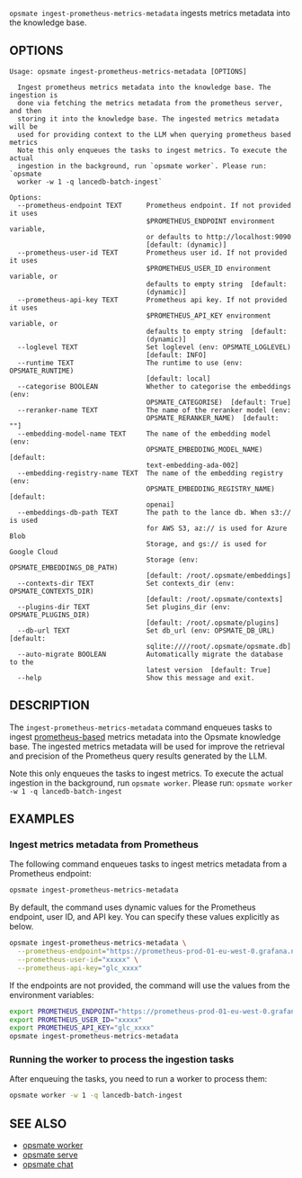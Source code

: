 `opsmate ingest-prometheus-metrics-metadata` ingests metrics metadata into the knowledge base.

## OPTIONS

```
Usage: opsmate ingest-prometheus-metrics-metadata [OPTIONS]

  Ingest prometheus metrics metadata into the knowledge base. The ingestion is
  done via fetching the metrics metadata from the prometheus server, and then
  storing it into the knowledge base. The ingested metrics metadata will be
  used for providing context to the LLM when querying prometheus based metrics
  Note this only enqueues the tasks to ingest metrics. To execute the actual
  ingestion in the background, run `opsmate worker`. Please run: `opsmate
  worker -w 1 -q lancedb-batch-ingest`

Options:
  --prometheus-endpoint TEXT      Prometheus endpoint. If not provided it uses
                                  $PROMETHEUS_ENDPOINT environment variable,
                                  or defaults to http://localhost:9090
                                  [default: (dynamic)]
  --prometheus-user-id TEXT       Prometheus user id. If not provided it uses
                                  $PROMETHEUS_USER_ID environment variable, or
                                  defaults to empty string  [default:
                                  (dynamic)]
  --prometheus-api-key TEXT       Prometheus api key. If not provided it uses
                                  $PROMETHEUS_API_KEY environment variable, or
                                  defaults to empty string  [default:
                                  (dynamic)]
  --loglevel TEXT                 Set loglevel (env: OPSMATE_LOGLEVEL)
                                  [default: INFO]
  --runtime TEXT                  The runtime to use (env: OPSMATE_RUNTIME)
                                  [default: local]
  --categorise BOOLEAN            Whether to categorise the embeddings (env:
                                  OPSMATE_CATEGORISE)  [default: True]
  --reranker-name TEXT            The name of the reranker model (env:
                                  OPSMATE_RERANKER_NAME)  [default: ""]
  --embedding-model-name TEXT     The name of the embedding model (env:
                                  OPSMATE_EMBEDDING_MODEL_NAME)  [default:
                                  text-embedding-ada-002]
  --embedding-registry-name TEXT  The name of the embedding registry (env:
                                  OPSMATE_EMBEDDING_REGISTRY_NAME)  [default:
                                  openai]
  --embeddings-db-path TEXT       The path to the lance db. When s3:// is used
                                  for AWS S3, az:// is used for Azure Blob
                                  Storage, and gs:// is used for Google Cloud
                                  Storage (env: OPSMATE_EMBEDDINGS_DB_PATH)
                                  [default: /root/.opsmate/embeddings]
  --contexts-dir TEXT             Set contexts_dir (env: OPSMATE_CONTEXTS_DIR)
                                  [default: /root/.opsmate/contexts]
  --plugins-dir TEXT              Set plugins_dir (env: OPSMATE_PLUGINS_DIR)
                                  [default: /root/.opsmate/plugins]
  --db-url TEXT                   Set db_url (env: OPSMATE_DB_URL)  [default:
                                  sqlite:////root/.opsmate/opsmate.db]
  --auto-migrate BOOLEAN          Automatically migrate the database to the
                                  latest version  [default: True]
  --help                          Show this message and exit.
```

## DESCRIPTION

The `ingest-prometheus-metrics-metadata` command enqueues tasks to ingest [prometheus-based](https://prometheus.io/) metrics metadata into the Opsmate knowledge base. The ingested metrics metadata will be used for improve the retrieval and precision of the Prometheus query results generated by the LLM.

Note this only enqueues the tasks to ingest metrics. To execute the actual ingestion in the background, run `opsmate worker`. Please run: `opsmate worker -w 1 -q lancedb-batch-ingest`

## EXAMPLES

### Ingest metrics metadata from Prometheus

The following command enqueues tasks to ingest metrics metadata from a Prometheus endpoint:

```bash
opsmate ingest-prometheus-metrics-metadata
```

By default, the command uses dynamic values for the Prometheus endpoint, user ID, and API key. You can specify these values explicitly as below.

```bash
opsmate ingest-prometheus-metrics-metadata \
  --prometheus-endpoint="https://prometheus-prod-01-eu-west-0.grafana.net/api/prom" \
  --prometheus-user-id="xxxxx" \
  --prometheus-api-key="glc_xxxx"
```

If the endpoints are not provided, the command will use the values from the environment variables:

```bash
export PROMETHEUS_ENDPOINT="https://prometheus-prod-01-eu-west-0.grafana.net/api/prom"
export PROMETHEUS_USER_ID="xxxxx"
export PROMETHEUS_API_KEY="glc_xxxx"
opsmate ingest-prometheus-metrics-metadata
```

### Running the worker to process the ingestion tasks

After enqueuing the tasks, you need to run a worker to process them:

```bash
opsmate worker -w 1 -q lancedb-batch-ingest
```

## SEE ALSO

- [opsmate worker](./worker.md)
- [opsmate serve](./serve.md)
- [opsmate chat](./chat.md)
